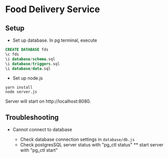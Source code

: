 # Food Delivery Service
## Setup
- Set up database. In pg terminal, execute
 ```sql
CREATE DATABASE fds
\c fds
\i database/schema.sql
\i database/triggers.sql
\i database/data.sql
```

- Set up node.js
```
yarn install
node server.js
```
Server will start on http://localhost:8080.

## Troubleshooting
- Cannot connect to database

   * Check database connection settings in `database/db.js`
   * Check postgresSQL server status with "pg_ctl status"
     ** start server with "pg_ctl start"
